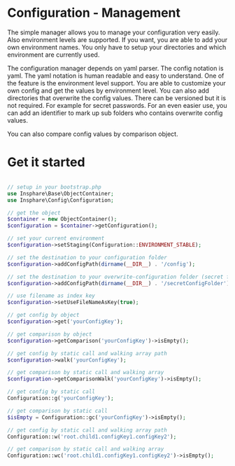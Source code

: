 Configuration - Management
===========

​The simple manager allows you to manage your configuration very easily. Also environment levels are supported.
If you want, you are able to add your own environment names. You only have to setup your directories and which environment are currently used.

The configuration manager depends on yaml parser. The config notation is yaml. The yaml notation is human readable and easy to understand.
One of the feature is the environment level support. You are able to customize your own config and get the values by environment level.
You can also add directories that overwrite the config values. There can be versioned but it is not required. For example for secret passwords.
For an even easier use, you can add an identifier to mark up sub folders who contains overwrite config values.

You can also compare config values by comparison object.

Get it started
===========

```php

// setup in your bootstrap.php
use Insphare\Base\ObjectContainer;
use Insphare\Config\Configuration;

// get the object
$container = new ObjectContainer();
$configuration = $container->getConfiguration();

// set your current environment
$configuration->setStaging(Configuration::ENVIRONMENT_STABLE);

// set the destination to your configuration folder
$configuration->addConfigPath(dirname(__DIR__) . '/config');

// set the destination to your overwrite-configuration folder (secret folder for example)
$configuration->addConfigPath(dirname(__DIR__) . '/secretConfigFolder');

// use filename as index key
$configuration->setUseFileNameAsKey(true);

// get config by object
$configuration->get('yourConfigKey');

// get comparison by object
$configuration->getComparison('yourConfigKey')->isEmpty();

// get config by static call and walking array path
$configuration->walk('yourConfigKey');

// get comparison by static call and walking array
$configuration->getComparisonWalk('yourConfigKey')->isEmpty();

// get config by static call
Configuration::g('yourConfigKey');

// get comparison by static call
$isEmpty = Configuration::gc('yourConfigKey')->isEmpty();

// get config by static call and walking array path
Configuration::w('root.child1.configKey1.configKey2');

// get comparison by static call and walking array
Configuration::wc('root.child1.configKey1.configKey2')->isEmpty();
```
